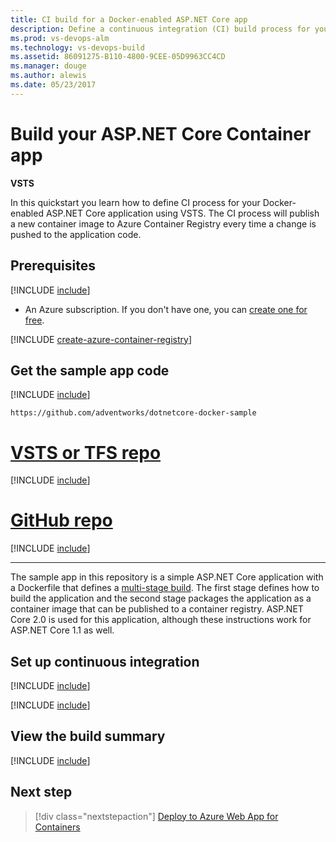 ```yaml
---
title: CI build for a Docker-enabled ASP.NET Core app
description: Define a continuous integration (CI) build process for your a Docker-enabled ASP.NET Core app in VSTS or Microsoft Team Foundation Server (TFS)
ms.prod: vs-devops-alm
ms.technology: vs-devops-build
ms.assetid: 86091275-B110-4800-9CEE-05D9963CC4CD
ms.manager: douge
ms.author: alewis
ms.date: 05/23/2017
---
```


# Build your ASP.NET Core Container app

**VSTS**

In this quickstart you learn how to define CI process for your Docker-enabled ASP.NET Core application using VSTS. The CI process will publish a new container image to Azure Container Registry every time a change is pushed to the application code.

## Prerequisites

[!INCLUDE [include](../../_shared/ci-cd-prerequisites-vsts.md)]

* An Azure subscription. If you don't have one, you can [create one for free](https://azure.microsoft.com/free/?WT.mc_id=A261C142F).

[!INCLUDE [create-azure-container-registry](../_shared/create-azure-container-registry.md)]

## Get the sample app code

[!INCLUDE [include](../_shared/get-sample-code-intro.md)]

```URL
https://github.com/adventworks/dotnetcore-docker-sample
```

# [VSTS or TFS repo](#tab/vsts)

[!INCLUDE [include](../_shared/get-sample-code-vsts-tfs-2017-update-2.md)]

# [GitHub repo](#tab/github)

[!INCLUDE [include](../_shared/get-sample-code-github.md)]

---

The sample app in this repository is a simple ASP.NET Core application with a Dockerfile that defines a [multi-stage build](https://docs.docker.com/engine/userguide/eng-image/multistage-build/). The first stage defines how to build the application and the second stage packages the application as a container image that can be published to a container registry. ASP.NET Core 2.0 is used for this application, although these instructions work for ASP.NET Core 1.1 as well.

## Set up continuous integration

[!INCLUDE [include](../../_shared/ci-quickstart-intro.md)]

[!INCLUDE [include](../_shared/create-nodejs-docker-build-team-services.md)]

## View the build summary

[!INCLUDE [include](../_shared/view-build-summary.md)]

## Next step

> [!div class="nextstepaction"]
> [Deploy to Azure Web App for Containers](../cd/deploy-docker-webapp.md)
